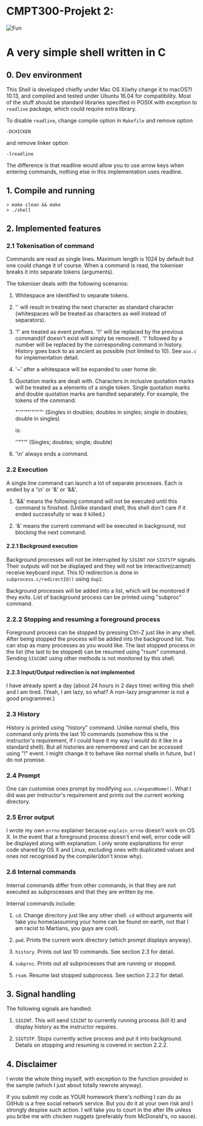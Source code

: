 # CMPT300-Projekt 2:
![Fun](https://travis-ci.org/jeticg/Simple-Shell-in-C.svg?branch=master)
# A very simple shell written in C

## 0. Dev environment

This Shell is developed chiefly under Mac OS X(why change it to macOS?)
10.13, and compiled and tested under Ubuntu 16.04 for compatibility. Most of
the stuff should be standard libraries specified in POSIX with exception to
`readline` package, which could require extra library.

To disable `readline`, change compile option in `Makefile` and remove option

    -DCHICKEN

and remove linker option

    -lreadline

The difference is that readline would allow you to use arrow keys when entering
commands, nothing else in this implementation uses readline.

## 1. Compile and running

    > make clean && make
    > ./shell

## 2. Implemented features

### 2.1 Tokenisation of command

Commands are read as single lines. Maximum length is 1024 by default but one
could change it of course. When a command is read, the tokeniser breaks it into
separate tokens (arguments).

The tokeniser deals with the following scenarios:

1. Whitespace are identified to separate tokens.

2. '\' will result in treating the next character as standard character
(whitespaces will be treated as characters as well instead of separators).

3. '!' are treated as event prefixes. '!!' will be replaced by the
previous command(if doesn't exist will simply be removed). '!' followed by
a number will be replaced by the corresponding command in history. History
goes back to as ancient as possible (not limited to 10). See `aux.c` for
implementation detail.

4. '~' after a whitespace will be expanded to user home dir.

5. Quotation marks are dealt with. Characters in inclusive quotation marks
will be treated as a elements of a single token. Single quotation marks and 
double quotation marks are handled separately. For example, the tokens of the 
command:

	"''"'""'"'"'"' (Singles in doubles; doubles in singles; single in 
					doubles; double in singles)

	is:

	''""'" (Singles; doubles; single; double)
	
6. '\n' always ends a command.

### 2.2 Execution

A single line command can launch a lot of separate processes. Each is ended
by a '\n' or '&' or '&&'. 

1. '&&' means the following command will not be executed until this command
is finished. (Unlike standard shell, this shell don't care if it ended
successfully or was it killed.)

2. '&' means the current command will be executed in background, not blocking
the next command.

#### 2.2.1 Background execution

Background processes will not be interrupted by `SIGINT` nor `SIGTSTP` signals.
Their outputs will not be displayed and they will not be interactive(cannot)
receive keyboard input. This IO redirection is done in 
`subprocess.c/redirectIO()` using `dup2`.

Background processes will be added into a list, which will be monitored if
they exits. List of background process can be printed using "subproc" command.

### 2.2.2 Stopping and resuming a foreground process

Foreground process can be stopped by pressing Ctrl-Z just like in any shell.
After being stopped the process will be added into the background list. You
can stop as many processes as you would like. The last stopped process in the
list (the last to be stopped) can be resumed using "rsum" command. Sending
`SIGCONT` using other methods is not monitored by this shell.

#### 2.2.3 Input/Output redirection is not implemented

I have already spent a day (about 24 hours in 2 days time) writing this shell
and I am tired. (Yeah, I am lazy, so what? A non-lazy programmer is not a good
programmer.)

### 2.3 History

History is printed using "history" command. Unlike normal shells, this command
only prints the last 10 commands (somehow this is the instructor's requirement,
if I could have it my way I would do it like in a standard shell). But all
histories are remembered and can be accessed using "!" event. I might change it
to behave like normal shells in future, but I do not promise.

### 2.4 Prompt

One can customise ones prompt by modifying `aux.c/expandHome()`. What I did was
per instructor's requirement and prints out the current working directory.

### 2.5 Error output

I wrote my own `errno` explainer because `explain_errno` doesn't work on OS X.
In the event that a foreground process doesn't end well, error code will be
displayed along with explanation. I only wrote explanations for error code
shared by OS X and Linux, excluding ones with duplicated values and ones not 
recognised by the compiler(don't know why).

### 2.6 Internal commands

Internal commands differ from other commands, in that they are not executed as
subprocesses and that they are written by me.

Internal commands include:

1. `cd`. Change directory just like any other shell. `cd` without arguments will
take you home(assuming your home can be found on earth, not that I am racist to
Martians, you guys are cool).

2. `pwd`. Prints the current work directory (which prompt displays anyway).

3. `history`. Prints out last 10 commands. See section 2.3 for detail.

4. `subproc`. Prints out all subprocesses that are running or stopped.

5. `rsum`. Resume last stopped subprocess. See section 2.2.2 for detail.

## 3. Signal handling

The following signals are handled:

1. `SIGINT`. This will send `SIGINT` to currently running process (kill it) and
display history as the instructor requires.

2. `SIGTSTP`. Stops currently active process and put it into background. Details
on stopping and resuming is covered in section 2.2.2.

## 4. Disclaimer

I wrote the whole thing myself, with exception to the function provided in the
sample (which I just about totally rewrote anyway).

If you submit my code as YOUR homework there's nothing I can do as GitHub is a
free social network service. But you do it at your own risk and I strongly
despise such action. I will take you to court in the after life unless you bribe
me with chicken nuggets (preferably from McDonald's, no sauce).

